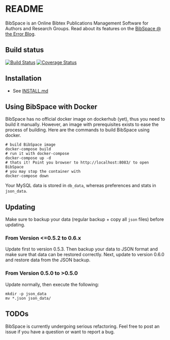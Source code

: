 # README #

BibSpace is an Online Bibtex Publications Management Software for Authors and Research Groups. Read about its features on the [BibSpace @ the Error Blog](https://blog.hex64.com/bibspace-online-bibtex-publications-management-software-for-authors-and-research-groups/).

## Build status ##

[![Build Status](https://travis-ci.org/vikin91/BibSpace.svg?branch=master)](https://travis-ci.org/vikin91/BibSpace) [![Coverage Status](https://coveralls.io/repos/github/vikin91/BibSpace/badge.svg?branch=master)](https://coveralls.io/github/vikin91/BibSpace?branch=master)

## Installation ##
* See [INSTALL.md](INSTALL.md)

## Using BibSpace with Docker ##

BibSpace has no official docker image on dockerhub (yet), thus you need to build it manually. However, an image with prerequisites exists to ease the process of building. Here are the commands to build BibSpace using docker.

```
# build BibSpace image
docker-compose build
# run it with docker-compose
docker-compose up -d
# thats it! Point you browser to http://localhost:8083/ to open BibSpace
# you may stop the container with
docker-compose down
```

Your MySQL data is stored in `db_data`, whereas preferences and stats in `json_data`.

## Updating

Make sure to backup your data (regular backup + copy all `json` files) before updating.

### From Version <=0.5.2 to 0.6.x

Update first to version 0.5.3.
Then backup your data to JSON format and make sure that data can be restored correctly.
Next, update to version 0.6.0 and restore data from the JSON backup.

### From Version 0.5.0 to >0.5.0

Update normally, then execute the following:

```
mkdir -p json_data
mv *.json json_data/
```

## TODOs ##
BibSpace is currently undergoing serious refactoring.
Feel free to post an issue if you have a question or want to report a bug.
